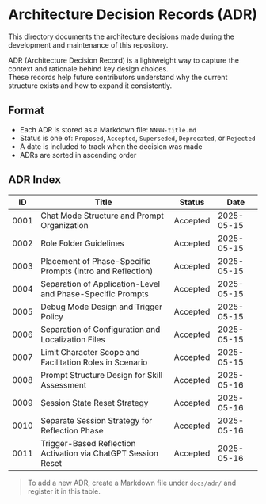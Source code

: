 # Architecture Decision Records (ADR)

This directory documents the architecture decisions made during the development and maintenance of this repository.

ADR (Architecture Decision Record) is a lightweight way to capture the context and rationale behind key design choices.  
These records help future contributors understand why the current structure exists and how to expand it consistently.

## Format

- Each ADR is stored as a Markdown file: `NNNN-title.md`
- Status is one of: `Proposed`, `Accepted`, `Superseded`, `Deprecated`, or `Rejected`
- A date is included to track when the decision was made
- ADRs are sorted in ascending order

## ADR Index

| ID    | Title                                          | Status   | Date       |
|-------|------------------------------------------------|----------|------------|
| 0001  | Chat Mode Structure and Prompt Organization    | Accepted | 2025-05-15 |
| 0002  | Role Folder Guidelines    | Accepted | 2025-05-15 |
| 0003  | Placement of Phase-Specific Prompts (Intro and Reflection)  | Accepted | 2025-05-15 |
| 0004  | Separation of Application-Level and Phase-Specific Prompts  | Accepted | 2025-05-15 |
| 0005  | Debug Mode Design and Trigger Policy  | Accepted | 2025-05-15 |
| 0006  | Separation of Configuration and Localization Files  | Accepted | 2025-05-15 |
| 0007  | Limit Character Scope and Facilitation Roles in Scenario  | Accepted | 2025-05-15 |
| 0008  | Prompt Structure Design for Skill Assessment  | Accepted | 2025-05-16 |
| 0009  | Session State Reset Strategy  | Accepted | 2025-05-16 |
| 0010  | Separate Session Strategy for Reflection Phase  | Accepted | 2025-05-16 |
| 0011  | Trigger-Based Reflection Activation via ChatGPT Session Reset  | Accepted | 2025-05-16 |


> To add a new ADR, create a Markdown file under `docs/adr/` and register it in this table.